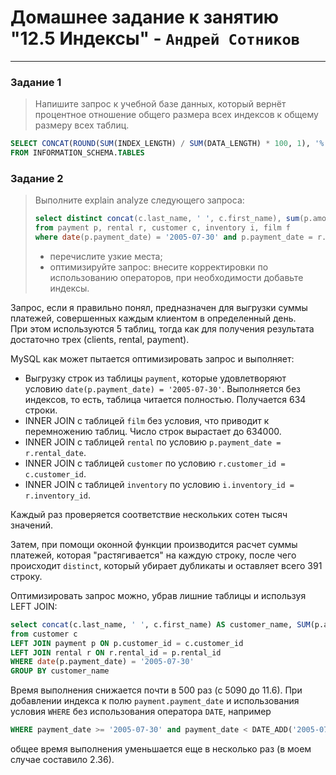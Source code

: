 # Домашнее задание к занятию "12.5 Индексы" - `Андрей Сотников`

---

### Задание 1

> Напишите запрос к учебной базе данных, который вернёт процентное отношение общего размера всех индексов к общему размеру всех таблиц.

```sql
SELECT CONCAT(ROUND(SUM(INDEX_LENGTH) / SUM(DATA_LENGTH) * 100, 1), '%') 
FROM INFORMATION_SCHEMA.TABLES
```

### Задание 2

> Выполните explain analyze следующего запроса:
>
> ```sql
> select distinct concat(c.last_name, ' ', c.first_name), sum(p.amount) over (partition by c.customer_id, f.title)
> from payment p, rental r, customer c, inventory i, film f
> where date(p.payment_date) = '2005-07-30' and p.payment_date = r.rental_date and r.customer_id = c.customer_id and i.inventory_id = r.inventory_id
> ```
>
> - перечислите узкие места;
> - оптимизируйте запрос: внесите корректировки по использованию операторов, при необходимости добавьте индексы.

Запрос, если я правильно понял, предназначен для выгрузки суммы платежей, совершенных каждым клиентом в определенный день.  
При этом используются 5 таблиц, тогда как для получения результата достаточно трех (clients, rental, payment).

MySQL как может пытается оптимизировать запрос и выполняет:

- Выгрузку строк из таблицы `payment`, которые удовлетворяют условию `date(p.payment_date) = '2005-07-30'`. Выполняется без индексов, то есть, таблица читается полностью. Получается 634 строки.
- INNER JOIN с таблицей `film` без условия, что приводит к перемножению таблиц. Число строк вырастает до 634000.
- INNER JOIN с таблицей `rental` по условию `p.payment_date = r.rental_date`.
- INNER JOIN с таблицей `customer` по условию `r.customer_id = c.customer_id`.
- INNER JOIN с таблицей `inventory` по условию `i.inventory_id = r.inventory_id`.

Каждый раз проверяется соответствие нескольких сотен тысяч значений.

Затем, при помощи оконной функции производится расчет суммы платежей, которая "растягивается" на каждую строку, после чего происходит `distinct`, который убирает дубликаты и оставляет всего 391 строку.

Оптимизировать запрос можно, убрав лишние таблицы и используя LEFT JOIN:

```sql
select concat(c.last_name, ' ', c.first_name) AS customer_name, SUM(p.amount)
from customer c
LEFT JOIN payment p ON p.customer_id = c.customer_id
LEFT JOIN rental r ON r.rental_id = p.rental_id 
WHERE date(p.payment_date) = '2005-07-30'
GROUP BY customer_name
```

Время выполнения снижается почти в 500 раз (с 5090 до 11.6).
При добавлении индекса к полю `payment.payment_date` и использования условия `WHERE` без использования оператора `DATE`, например

``` sql
WHERE payment_date >= '2005-07-30' and payment_date < DATE_ADD('2005-07-30', INTERVAL 1 DAY)
```

общее время выполнения уменьшается еще в несколько раз (в моем случае составило 2.36).
